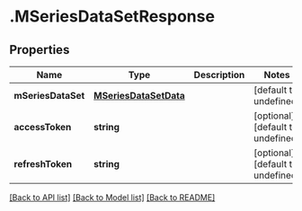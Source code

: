 # .MSeriesDataSetResponse

## Properties

Name | Type | Description | Notes
------------ | ------------- | ------------- | -------------
**mSeriesDataSet** | [**MSeriesDataSetData**](MSeriesDataSetData.md) |  | [default to undefined]
**accessToken** | **string** |  | [optional] [default to undefined]
**refreshToken** | **string** |  | [optional] [default to undefined]


[[Back to API list]](../README.md#documentation-for-api-endpoints) [[Back to Model list]](../README.md#documentation-for-models) [[Back to README]](../README.md)
